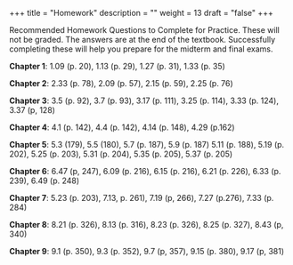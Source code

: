 +++
title = "Homework"
description = ""
weight = 13
draft = "false"
+++

Recommended Homework Questions to Complete for Practice. These will not be graded. The answers are at the end of the textbook. Successfully completing these will help you prepare for the midterm and final exams.

**Chapter 1**: 1.09 (p. 20), 1.13 (p. 29), 1.27 (p. 31), 1.33 (p. 35)

**Chapter 2**: 2.33 (p. 78), 2.09 (p. 57), 2.15 (p. 59), 2.25 (p. 76)

**Chapter 3**: 3.5 (p. 92), 3.7 (p. 93), 3.17 (p. 111), 3.25 (p. 114), 3.33 (p. 124), 3.37 (p, 128)

**Chapter 4**: 4.1 (p. 142), 4.4 (p. 142), 4.14 (p. 148), 4.29 (p.162)

**Chapter 5**: 5.3 (179), 5.5 (180), 5.7 (p. 187), 5.9 (p. 187) 5.11 (p. 188), 5.19 (p. 202), 5.25 (p. 203), 5.31 (p. 204), 5.35 (p. 205), 5.37 (p. 205)

**Chapter 6**: 6.47 (p, 247), 6.09 (p. 216), 6.15 (p. 216), 6.21 (p. 226), 6.33 (p. 239), 6.49 (p. 248)

**Chapter 7**: 5.23 (p. 203), 7.13, p. 261), 7.19 (p, 266), 7.27 (p.276), 7.33 (p. 284) 

**Chapter 8**: 8.21 (p. 326), 8.13 (p. 316), 8.23 (p. 326), 8.25 (p. 327), 8.43 (p, 340)

**Chapter 9**: 9.1 (p. 350), 9.3 (p. 352), 9.7 (p, 357), 9.15 (p. 380), 9.17 (p, 381)
